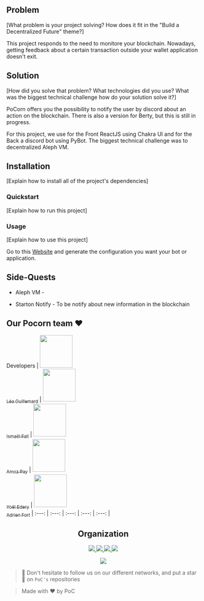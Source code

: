 ## Problem

[What problem is your project solving? How does it fit in the "Build a Decentralized Future" theme?]

This project responds to the need to monitore your blockchain.
Nowadays, getting feedback about a certain transaction outside your wallet application doesn't exit.
## Solution

[How did you solve that problem? What technologies did you use? What was the biggest technical challenge how do your solution solve it?]

PoCorn offers you the possibility to notify the user by discord about an action on the blockchain.
There is also a version for Berty, but this is still in progress.

For this project, we use for the Front ReactJS using Chakra UI and for the Back a discord bot using PyBot.
The biggest technical challenge was to decentralized Aleph VM.
## Installation

[Explain how to install all of the project's dependencies]

### Quickstart

[Explain how to run this project]

### Usage

[Explain how to use this project]

Go to this [Website](https://cool-sherbet-c51568.netlify.app/) and generate the configuration you want your bot or application.

## Side-Quests

- Aleph VM - 

- Starton Notify - To be notify about new information in the blockchain

## Our Pocorn team :heart:

Developers
| [<img src="https://github.com/Steci.png?size=85" width=85><br><sub>Léa Guillemard</sub>](https://github.com/Steci) | [<img src="https://github.com/Doozers.png?size=85" width=85><br><sub>Ismaël Fall</sub>](https://github.com/Doozers) | [<img src="https://github.com/AmozPay.png?size=85" width=85><br><sub>Amoz Pay</sub>](https://github.com/AmozPay) | [<img src="https://github.com/ThisisYoYoDev.png?size=85" width=85><br><sub>Yoël Edery</sub>](https://github.com/ThisisYoYoDev) | [<img src="https://github.com/adrienfort.png?size=85" width=85><br><sub>Adrien Fort</sub>](https://github.com/adrienfort)
| :---: | :---: | :---: | :---: | :---: |

<h2 align=center>
Organization
</h2>

<p align='center'>
    <a href="https://www.linkedin.com/company/pocinnovation/mycompany/">
        <img src="https://img.shields.io/badge/LinkedIn-0077B5?style=for-the-badge&logo=linkedin&logoColor=white">
    </a>
    <a href="https://www.instagram.com/pocinnovation/">
        <img src="https://img.shields.io/badge/Instagram-E4405F?style=for-the-badge&logo=instagram&logoColor=white">
    </a>
    <a href="https://twitter.com/PoCInnovation">
        <img src="https://img.shields.io/badge/Twitter-1DA1F2?style=for-the-badge&logo=twitter&logoColor=white">
    </a>
    <a href="https://discord.com/invite/Yqq2ADGDS7">
        <img src="https://img.shields.io/badge/Discord-7289DA?style=for-the-badge&logo=discord&logoColor=white">
    </a>
</p>
<p align=center>
    <a href="https://www.poc-innovation.fr/">
        <img src="https://img.shields.io/badge/WebSite-1a2b6d?style=for-the-badge&logo=GitHub Sponsors&logoColor=white">
    </a>
</p>

> 🚀 Don't hesitate to follow us on our different networks, and put a star 🌟 on `PoC's` repositories

> Made with :heart: by PoC
